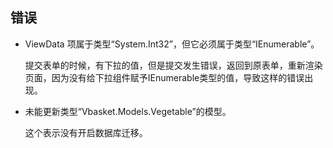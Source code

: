 ## 错误

* ViewData 项属于类型“System.Int32”，但它必须属于类型“IEnumerable<SelectListItem>”。

  提交表单的时候，有下拉的值，但是提交发生错误，返回到原表单，重新渲染页面，因为没有给下拉组件赋予IEnumerable类型的值，导致这样的错误出现。

* 未能更新类型“Vbasket.Models.Vegetable”的模型。

  这个表示没有开启数据库迁移。


